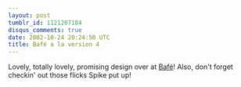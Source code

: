 ```yaml
---
layout: post
tumblr_id: 1121207184
disqus_comments: true
date: 2002-10-24 20:24:50 UTC
title: Bafé a la version 4
---
```


Lovely, totally lovely, promising design over at <a href="http://www.bafe.nu/" target="_blank">Bafé</a>! Also, don't forget checkin' out those flicks Spike put up!
